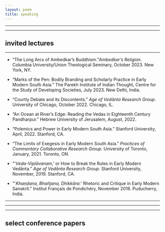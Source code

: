 ```yaml
---
layout: poem
title: speaking
---
```

---
---
## invited lectures
---
- “The Long Arcs of Ambedkar’s Buddhism.”*Ambedkar’s Religion*. Columbia University/Union Theological Seminary, October 2023. New York, NY.

- “Marks of the Pen: Bodily Branding and Scholarly Practice in Early Modern South Asia.” The Parekh Institute of Indian Thought, Centre for the Study of Developing Societies, July 2023. New Delhi, India.

- “Courtly Debate and its Discontents.” *Age of Vedānta Research Group*. University of Chicago, October 2022. Chicago, IL.

- “An Ocean at River’s Edge: Reading the Vedas in Eighteenth Century Pandharpur.” Hebrew University of Jerusalem, August, 2022.

- “Polemics and Power in Early Modern South Asia.” Stanford University, April, 2022. Stanford, CA.

- “The Limits of Exegesis in Early Modern South Asia.” *Practices of Commentary Collaborative Research Group*. University of Toronto, January, 2021. Toronto, ON.

- "‘*Veda-Viplāvanam*,’ or How to Break the Rules in Early Modern Vedānta.” *Age of Vedānta Research Group.* Stanford University, November, 2019. Stanford, CA.

- "'*Khaṇḍana, Bhañjana, Dhikkāra*:' Rhetoric and Critique in Early Modern Sanskrit.” Institut Français de Pondichéry, November 2018. Puducherry, India.
---
---
---
## select conference papers
